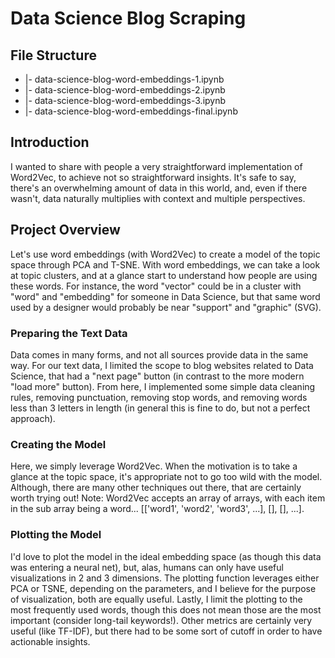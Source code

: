 # Data Science Blog Scraping

## File Structure

- |- data-science-blog-word-embeddings-1.ipynb
- |- data-science-blog-word-embeddings-2.ipynb
- |- data-science-blog-word-embeddings-3.ipynb
- |- data-science-blog-word-embeddings-final.ipynb

## Introduction
I wanted to share with people a very straightforward implementation of Word2Vec, to achieve not so straightforward insights. It's safe to say, there's an overwhelming amount of data in this world, and, even if there wasn't, data naturally multiplies with context and multiple perspectives.

## Project Overview
Let's use word embeddings (with Word2Vec) to create a model of the topic space through PCA and T-SNE. With word embeddings, we can take a look at topic clusters, and at a glance start to understand how people are using these words. For instance, the word "vector" could be in a cluster with "word" and "embedding" for someone in Data Science, but that same word used by a designer would probably be near "support" and "graphic" (SVG).

### Preparing the Text Data
Data comes in many forms, and not all sources provide data in the same way. For our text data, I limited the scope to blog websites related to Data Science, that had a "next page" button (in contrast to the more modern "load more" button). From here, I implemented some simple data cleaning rules, removing punctuation, removing stop words, and removing words less than 3 letters in length (in general this is fine to do, but not a perfect approach).

### Creating the Model
Here, we simply leverage Word2Vec. When the motivation is to take a glance at the topic space, it's appropriate not to go too wild with the model. Although, there are many other techniques out there, that are certainly worth trying out! Note: Word2Vec accepts an array of arrays, with each item in the sub array being a word... [['word1', 'word2', 'word3', ...], [<words>], [<words>], ...].

### Plotting the Model
I'd love to plot the model in the ideal embedding space (as though this data was entering a neural net), but, alas, humans can only have useful visualizations in 2 and 3 dimensions. The plotting function leverages either PCA or TSNE, depending on the parameters, and I believe for the purpose of visualization, both are equally useful. Lastly, I limit the plotting to the most frequently used words, though this does not mean those are the most important (consider long-tail keywords!). Other metrics are certainly very useful (like TF-IDF), but there had to be some sort of cutoff in order to have actionable insights.
